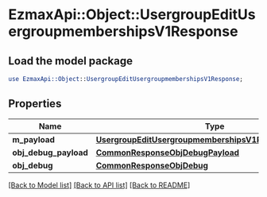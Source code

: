 # EzmaxApi::Object::UsergroupEditUsergroupmembershipsV1Response

## Load the model package
```perl
use EzmaxApi::Object::UsergroupEditUsergroupmembershipsV1Response;
```

## Properties
Name | Type | Description | Notes
------------ | ------------- | ------------- | -------------
**m_payload** | [**UsergroupEditUsergroupmembershipsV1ResponseMPayload**](UsergroupEditUsergroupmembershipsV1ResponseMPayload.md) |  | 
**obj_debug_payload** | [**CommonResponseObjDebugPayload**](CommonResponseObjDebugPayload.md) |  | [optional] 
**obj_debug** | [**CommonResponseObjDebug**](CommonResponseObjDebug.md) |  | [optional] 

[[Back to Model list]](../README.md#documentation-for-models) [[Back to API list]](../README.md#documentation-for-api-endpoints) [[Back to README]](../README.md)


